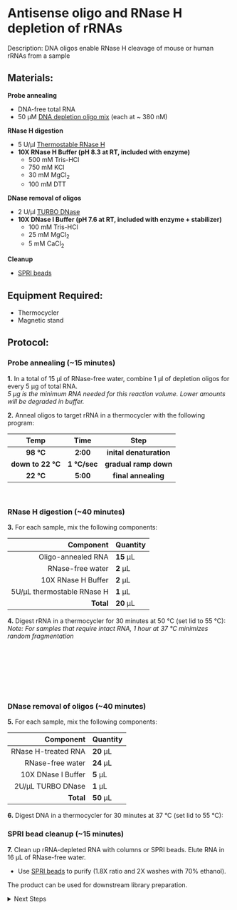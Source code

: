 Antisense oligo and RNase H depletion of rRNAs
================================================================================
Description: DNA oligos enable RNase H cleavage of mouse or human rRNAs from a sample

Materials:
--------------------------------------------------------------------------------
  **Probe annealing**
  * DNA-free total RNA
  * 50 µM [DNA depletion oligo mix](./HsMm-rRNA-RNaseH-pool.csv) (each at ~ 380 nM)
  
  **RNase H digestion**
  * 5 U/µl [Thermostable RNase H](https://www.neb.com/products/m0523-thermostable-rnase-h#Product%20Information)
  * **10X RNase H Buffer (pH 8.3 at RT, included with enzyme)**
    * 500 mM Tris-HCl
    * 750 mM KCl
    * 30 mM MgCl<sub/>2<sub>
    * 100 mM DTT
  
  **DNase removal of oligos**
  * 2 U/µl [TURBO DNase](https://www.thermofisher.com/order/catalog/product/AM2238)
  * **10X DNase I Buffer (pH 7.6 at RT, included with enzyme + stabilizer)**
    * 100 mM Tris-HCl
    * 25 mM MgCl<sub/>2<sub>
    * 5 mM CaCl<sub/>2<sub>
  
  **Cleanup**
  * [SPRI beads](./SPRI-beads.md)
  
Equipment Required:
--------------------------------------------------------------------------------
  * Thermocycler
  * Magnetic stand

<!-- Use <br/> to go to next page -->
  
Protocol:
--------------------------------------------------------------------------------
### Probe annealing (~15 minutes)

**1.** In a total of 15 µl of RNase-free water, combine 1 µl of depletion oligos for every 5 µg of total RNA. <br/> _5 µg is the minimum RNA needed for this reaction volume. Lower amounts will be degraded in buffer._ 

**2.** Anneal oligos to target rRNA in a thermocycler with the following program:  

  | Temp | Time | Step |
  | :--------: | :---------: |:---------: |
  | **98 °C** | **2:00** | **inital denaturation** |
  | **down to 22 °C** | **1 °C/sec** | **gradual ramp down** |
  | **22 °C** | **5:00** | **final annealing** |
  <br/>

### RNase H digestion (~40 minutes)

**3.** For each sample, mix the following components:

  | Component | Quantity | 
  | ---------: | :---------- |
  | Oligo-annealed RNA | **15**  µL | 
  | RNase-free water | **2**  µL |
  | 10X RNase H Buffer | **2**  µL |
  | 5U/µL thermostable RNase H| **1**  µL |
  | **Total** | **20** µL |

**4.** Digest rRNA in a thermocycler for 30 minutes at 50 °C (set lid to 55 °C):<br/>
_Note: For samples that require intact RNA, 1 hour at 37 °C minimizes random fragmentation_ 

  <br/><br/><br/><br/><br/><br/>

### DNase removal of oligos (~40 minutes)

**5.** For each sample, mix the following components:

  | Component | Quantity | 
  | ---------: | :---------- |
  | RNase H-treated RNA | **20**  µL | 
  | RNase-free water | **24**  µL |
  | 10X DNase I Buffer | **5**  µL |
  | 2U/µL TURBO DNase| **1**  µL |
  | **Total** | **50** µL |

**6.** Digest DNA in a thermocycler for 30 minutes at 37 °C (set lid to 55 °C):
<br/>

### SPRI bead cleanup (~15 minutes)

**7.** Clean up rRNA-depleted RNA with columns or SPRI beads. Elute RNA in 16 µL of RNase-free water.
  * Use [SPRI beads](./SPRI-beads.md) to purify (1.8X ratio and 2X washes with 70% ethanol).

The product can be used for downstream library preparation.

<!-- The text below creates dropdown lists for links to next steps or hyperlinks -->

<details>
  <summary>Next Steps</summary>

</p> <a href="./NEB-Ultra-II-Directional/First-strand-synthesis.md">
First Strand Synthesis </a>

</details>
